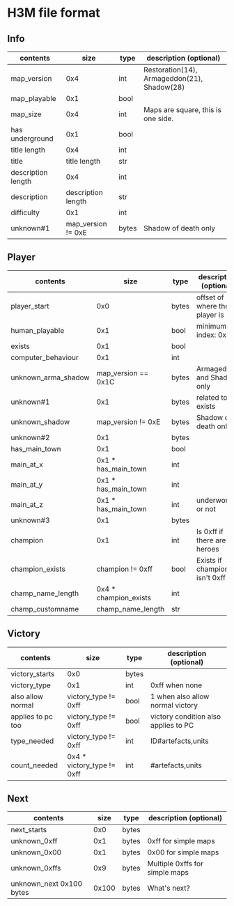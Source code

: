 # H3M file format

## Info
| contents                | size                | type  | description (optional)                      |
|-------------------------|---------------------|-------|---------------------------------------------|
| map_version             | 0x4                 | int   | Restoration(14), Armageddon(21), Shadow(28) |
| map_playable            | 0x1                 | bool  |                                             |
| map_size                | 0x4                 | int   | Maps are square, this is one side.          |
| has underground         | 0x1                 | bool  |                                             |
| title length            | 0x4                 | int   |                                             |
| title                   | title length        | str   |                                             |
| description length      | 0x4                 | int   |                                             |
| description             | description length  | str   |                                             |
| difficulty              | 0x1                 | int   |                                             |
| unknown#1               | map_version != 0xE  | bytes | Shadow of death only                        |

## Player
| contents                | size                   | type  | description (optional)         |
|-------------------------|------------------------|-------|--------------------------------|
| player_start            | 0x0                    | bytes | offset of where the player is  |
| human_playable          | 0x1                    | bool  | minimum index: 0x13            |
| exists                  | 0x1                    | bool  |                                |
| computer_behaviour      | 0x1                    | int   |                                |
| unknown_arma_shadow     | map_version == 0x1C    | bytes | Armageddon and Shadow only     |
| unknown#1               | 0x1                    | bytes | related to exists              |
| unknown_shadow          | map_version != 0xE     | bytes | Shadow of death only           |
| unknown#2               | 0x1                    | bytes |                                |
| has_main_town           | 0x1                    | bool  |                                |
| main_at_x               | 0x1 * has_main_town    | int   |                                |
| main_at_y               | 0x1 * has_main_town    | int   |                                |
| main_at_z               | 0x1 * has_main_town    | int   | underworld or not              |
| unknown#3               | 0x1                    | bytes |                                |
| champion                | 0x1                    | int   | Is 0xff if there are no heroes |
| champion_exists         | champion != 0xff       | bool  | Exists if champion isn't 0xff  |
| champ_name_length       | 0x4 * champion_exists  | int   |                                |
| champ_customname        | champ_name_length      | str   |                                |

## Victory
| contents           | size                       | type  | description (optional)                |
|--------------------|----------------------------|-------|---------------------------------------|
| victory_starts     | 0x0                        | bytes |                                       |
| victory_type       | 0x1                        | int   | 0xff when none                        |
| also allow normal  | victory_type != 0xff       | bool  | 1 when also allow normal victory      |
| applies to pc too  | victory_type != 0xff       | bool  | victory condition also applies to PC  |
| type_needed        | victory_type != 0xff       | int   | ID#artefacts,units                    |
| count_needed       | 0x4 * victory_type != 0xff | int   | #artefacts,units                      |

## Next
| contents                  | size     | type  | description (optional)                         |
|---------------------------|----------|-------|------------------------------------------------|
| next_starts               | 0x0      | bytes |                                                |
| unknown_0xff              | 0x1      | bytes | 0xff for simple maps                           |
| unknown_0x00              | 0x1      | bytes | 0x00 for simple maps                           |
| unknown_0xffs             | 0x9      | bytes | Multiple 0xffs for simple maps                 |
| unknown_next 0x100 bytes  | 0x100    | bytes | What's next?                                   |

